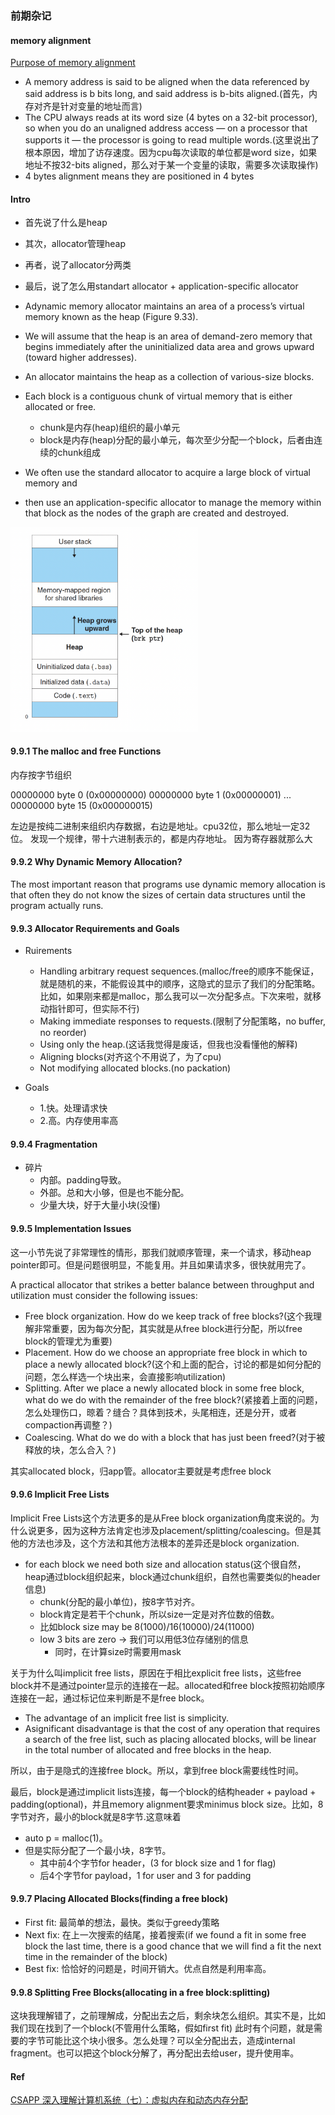 ### 前期杂记

#### memory alignment

[Purpose of memory alignment](https://stackoverflow.com/questions/381244/purpose-of-memory-alignment)

-  A memory address is said to be aligned when the data referenced by said address is b bits long, and said address is b-bits aligned.(首先，内存对齐是针对变量的地址而言)
- The CPU always reads at its word size (4 bytes on a 32-bit processor), so when you do an unaligned address access — on a processor that supports it — the processor is going to read multiple words.(这里说出了根本原因，增加了访存速度。因为cpu每次读取的单位都是word size，如果地址不按32-bits aligned，那么对于某一个变量的读取，需要多次读取操作)
- 4 bytes alignment means they are positioned in 4 bytes

#### Intro

- 首先说了什么是heap
- 其次，allocator管理heap
- 再者，说了allocator分两类
- 最后，说了怎么用standart allocator + application-specific allocator

- Adynamic memory allocator maintains an area of a process’s virtual memory
known as the heap (Figure 9.33).
- We will assume that the heap is an area of demand-zero memory
that begins immediately after the uninitialized data area and grows upward
(toward higher addresses).
- An allocator maintains the heap as a collection of various-size blocks.
- Each block is a contiguous chunk of virtual memory that is either allocated or free. 
    - chunk是内存(heap)组织的最小单元
    - block是内存(heap)分配的最小单元，每次至少分配一个block，后者由连续的chunk组成

- We often use the standard allocator to acquire a large block of virtual memory
and 
- then use an application-specific allocator to manage the memory within that
block as the nodes of the graph are created and destroyed.

<img width="300"  src="img/heap.png"/>

#### 9.9.1 The malloc and free Functions

内存按字节组织

00000000 byte 0 (0x00000000)
00000000 byte 1 (0x00000001)
...
00000000 byte 15 (0x000000015)

左边是按纯二进制来组织内存数据，右边是地址。cpu32位，那么地址一定32位。
发现一个规律，带十六进制表示的，都是内存地址。
因为寄存器就那么大
#### 9.9.2 Why Dynamic Memory Allocation?

The most important reason that programs use dynamic memory allocation is that
often they do not know the sizes of certain data structures until the program
actually runs.

#### 9.9.3 Allocator Requirements and Goals

- Ruirements
    - Handling arbitrary request sequences.(malloc/free的顺序不能保证，就是随机的来，不能假设其中的顺序，这隐式的显示了我们的分配策略。比如，如果刚来都是malloc，那么我可以一次分配多点。下次来啦，就移动指针即可，但实际不行)
    - Making immediate responses to requests.(限制了分配策略，no buffer, no reorder)
    - Using only the heap.(这话我觉得是废话，但我也没看懂他的解释)
    - Aligning blocks(对齐这个不用说了，为了cpu)
    - Not modifying allocated blocks.(no packation)

- Goals
    - 1.快。处理请求快
    - 2.高。内存使用率高

#### 9.9.4 Fragmentation

- 碎片
    - 内部。padding导致。
    - 外部。总和大小够，但是也不能分配。
    - 少量大块，好于大量小块(没懂)

#### 9.9.5 Implementation Issues

这一小节先说了非常理性的情形，那我们就顺序管理，来一个请求，移动heap pointer即可。但是问题很明显，不能复用。并且如果请求多，很快就用完了。

A practical allocator that strikes a better balance between throughput and utilization must consider the following issues:

- Free block organization. How do we keep track of free blocks?(这个我理解非常重要，因为每次分配，其实就是从free block进行分配，所以free block的管理尤为重要)
- Placement. How do we choose an appropriate free block in which to place a
newly allocated block?(这个和上面的配合，讨论的都是如何分配的问题，怎么样选一个块出来，会直接影响utilization)
- Splitting. After we place a newly allocated block in some free block, what do
we do with the remainder of the free block?(紧接着上面的问题，怎么处理伤口，晾着？缝合？具体到技术，头尾相连，还是分开，或者compaction再调整？)
- Coalescing. What do we do with a block that has just been freed?(对于被释放的块，怎么合入？)

其实allocated block，归app管。allocator主要就是考虑free block

#### 9.9.6 Implicit Free Lists

Implicit Free Lists这个方法更多的是从Free block organization角度来说的。为什么说更多，因为这种方法肯定也涉及placement/splitting/coalescing。但是其他的方法也涉及，这个方法和其他方法根本的差异还是block organization.

- for each block we need both size and allocation status(这个很自然，heap通过block组织起来，block通过chunk组织，自然也需要类似的header信息)
    - chunk(分配的最小单位)，按8字节对齐。
    - block肯定是若干个chunk，所以size一定是对齐位数的倍数。
    - 比如block size may be 8(1000)/16(10000)/24(11000)
    - low 3 bits are zero -> 我们可以用低3位存储别的信息
        - 同时，在计算size时需要用mask

关于为什么叫implicit free lists，原因在于相比explicit free lists，这些free block并不是通过pointer显示的连接在一起。allocated和free block按照初始顺序连接在一起，通过标记位来判断是不是free block。

- The advantage of an implicit free list is simplicity.
- Asignificant disadvantage is that the cost of any operation that requires a search of the free list, such as placing allocated blocks, will be linear in the total number of allocated and free blocks in the heap.

所以，由于是隐式的连接free block。所以，拿到free block需要线性时间。

最后，block是通过implicit lists连接，每一个block的结构header + payload + padding(optional)，并且memory alignment要求minimus block size。比如，8字节对齐，最小的block就是8字节.这意味着
- auto p = malloc(1)。
- 但是实际分配了一个最小块，8字节。
    - 其中前4个字节for header，(3 for block size and 1 for flag)
    - 后4个字节for payload，1 for user and 3 for padding

#### 9.9.7 Placing Allocated Blocks(finding a free block)

- First fit: 最简单的想法，最快。类似于greedy策略
- Next fix: 在上一次搜索的结尾，接着搜索(if we found a fit in some free block the last time, there
is a good chance that we will find a fit the next time in the remainder of the block)
- Best fix: 恰恰好的问题是，时间开销大。优点自然是利用率高。

#### 9.9.8 Splitting Free Blocks(allocating in a free block:splitting)

这块我理解错了，之前理解成，分配出去之后，剩余块怎么组织。其实不是，比如我们现在找到了一个block(不管用什么策略，假如first fit)
此时有个问题，就是需要的字节可能比这个块小很多。怎么处理？可以全分配出去，造成internal fragment。也可以把这个block分解了，再分配出去给user，提升使用率。

#### Ref

[CSAPP 深入理解计算机系统（七）：虚拟内存和动态内存分配](https://zhuanlan.zhihu.com/p/406893820)<br>